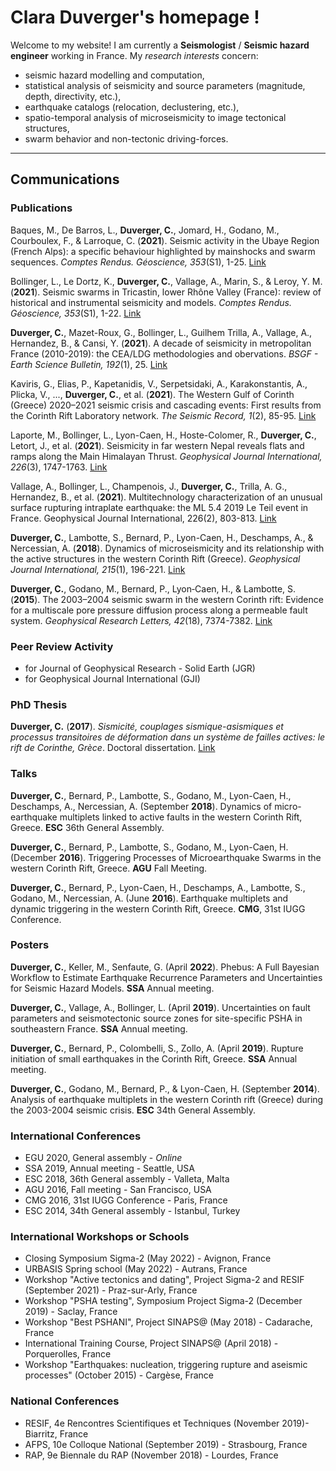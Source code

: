 # Clara Duverger's homepage !

Welcome to my website! I am currently a **Seismologist** / **Seismic hazard engineer** working in France.
My *research interests* concern:

- seismic hazard modelling and computation,
- statistical analysis of seismicity and source parameters (magnitude, depth, directivity, etc.),
- earthquake catalogs (relocation, declustering, etc.),
- spatio-temporal analysis of microseismicity to image tectonical structures,
- swarm behavior and non-tectonic driving-forces.

---

## Communications

### Publications

Baques, M., De Barros, L., **Duverger, C.**, Jomard, H., Godano, M., Courboulex, F., & Larroque, C. (**2021**). Seismic activity in the Ubaye Region (French Alps): a specific behaviour highlighted by mainshocks and swarm sequences. *Comptes Rendus. Géoscience, 353*(S1), 1-25. [Link](https://comptes-rendus.academie-sciences.fr/geoscience/item/CRGEOS_2021__353_S1_A11_0/)

Bollinger, L., Le Dortz, K., **Duverger, C.**, Vallage, A., Marin, S., & Leroy, Y. M. (**2021**). Seismic swarms in Tricastin, lower Rhône Valley (France): review of historical and instrumental seismicity and models. *Comptes Rendus. Géoscience, 353*(S1), 1-22. [Link](https://comptes-rendus.academie-sciences.fr/geoscience/item/CRGEOS_2021__353_S1_A22_0/)

**Duverger, C.**, Mazet-Roux, G., Bollinger, L., Guilhem Trilla, A., Vallage, A., Hernandez, B., & Cansi, Y. (**2021**). A decade of seismicity in metropolitan France (2010-2019): the CEA/LDG methodologies and obervations. *BSGF - Earth Science Bulletin, 192*(1), 25. [Link](https://pubs.geoscienceworld.org/sgf/bsgf/article/192/1/25/596562/A-decade-of-seismicity-in-metropolitan-France-2010)

Kaviris, G., Elias, P., Kapetanidis, V., Serpetsidaki, A., Karakonstantis, A., Plicka, V., ..., **Duverger, C.**, et al. (**2021**). The Western Gulf of Corinth (Greece) 2020–2021 seismic crisis and cascading events: First results from the Corinth Rift Laboratory network. *The Seismic Record, 1*(2), 85-95. [Link](https://pubs.geoscienceworld.org/ssa/tsr/article/1/2/85/606211/The-Western-Gulf-of-Corinth-Greece-2020-2021)

Laporte, M., Bollinger, L., Lyon-Caen, H., Hoste-Colomer, R., **Duverger, C.**, Letort, J., et al. (**2021**). Seismicity in far western Nepal reveals flats and ramps along the Main Himalayan Thrust. *Geophysical Journal International, 226*(3), 1747-1763. [Link](https://academic.oup.com/gji/article-abstract/226/3/1747/6240174?)

Vallage, A., Bollinger, L., Champenois, J., **Duverger, C.**, Trilla, A. G., Hernandez, B., et al. (**2021**). Multitechnology characterization of an unusual surface rupturing intraplate earthquake: the ML 5.4 2019 Le Teil event in France. Geophysical Journal International, 226(2), 803-813. [Link](https://academic.oup.com/gji/article-abstract/226/2/803/6223486)

**Duverger, C.**, Lambotte, S., Bernard, P., Lyon-Caen, H., Deschamps, A., & Nercessian, A. (**2018**). Dynamics of microseismicity and its relationship with the active structures in the western Corinth Rift (Greece). *Geophysical Journal International, 215*(1), 196-221. [Link](https://academic.oup.com/gji/article-abstract/215/1/196/5046732)

**Duverger, C.**, Godano, M., Bernard, P., Lyon‐Caen, H., & Lambotte, S. (**2015**). The 2003–2004 seismic swarm in the western Corinth rift: Evidence for a multiscale pore pressure diffusion process along a permeable fault system. *Geophysical Research Letters, 42*(18), 7374-7382. [Link](https://agupubs.onlinelibrary.wiley.com/doi/full/10.1002/2015GL065298)


### Peer Review Activity
- for Journal of Geophysical Research - Solid Earth (JGR)
- for Geophysical Journal International (GJI)

### PhD Thesis

**Duverger, C.** (**2017**). *Sismicité, couplages sismique-asismiques et processus transitoires de déformation dans un système de failles actives: le rift de Corinthe, Grèce*. Doctoral dissertation. [Link](https://hal.inria.fr/tel-02151611/)


### Talks

**Duverger, C.**, Bernard, P., Lambotte, S., Godano, M., Lyon-Caen, H., Deschamps, A., Nercessian, A. (September **2018**). Dynamics of micro-earthquake multiplets linked to active faults in the western Corinth Rift, Greece. **ESC** 36th General Assembly.

**Duverger, C.**, Bernard, P., Lambotte, S., Godano, M., Lyon-Caen, H. (December **2016**). Triggering Processes of Microearthquake Swarms in the western Corinth Rift, Greece. **AGU** Fall Meeting.

**Duverger, C.**, Bernard, P., Lyon-Caen, H., Deschamps, A., Lambotte, S., Godano, M., Nercessian, A. (June **2016**). Earthquake multiplets and dynamic triggering in the western Corinth Rift, Greece. **CMG**, 31st IUGG Conference.


### Posters

**Duverger, C.**, Keller, M., Senfaute, G. (April **2022**). Phebus: A Full Bayesian Workflow to Estimate Earthquake Recurrence Parameters and Uncertainties for Seismic Hazard Models. **SSA** Annual meeting.

**Duverger, C.**, Vallage, A., Bollinger, L. (April **2019**). Uncertainties on fault parameters and seismotectonic source zones for site-specific PSHA in southeastern France. **SSA** Annual meeting.

**Duverger, C.**, Bernard, P., Colombelli, S., Zollo, A. (April **2019**). Rupture initiation of small earthquakes in the Corinth Rift, Greece. **SSA** Annual meeting.

**Duverger, C.**, Godano, M., Bernard, P., & Lyon-Caen, H. (September **2014**). Analysis of earthquake multiplets in the western Corinth rift (Greece) during the 2003-2004 seismic crisis. **ESC** 34th General Assembly.


### International Conferences

- EGU 2020, General assembly - *Online*
- SSA 2019, Annual meeting - Seattle, USA
- ESC 2018, 36th General assembly - Valleta, Malta
- AGU 2016, Fall meeting - San Francisco, USA
- CMG 2016, 31st IUGG Conference - Paris, France
- ESC 2014, 34th General assembly - Istanbul, Turkey

### International Workshops or Schools

- Closing Symposium Sigma-2 (May 2022) - Avignon, France
- URBASIS Spring school (May 2022) - Autrans, France
- Workshop "Active tectonics and dating", Project Sigma-2 and RESIF (September 2021) - Praz-sur-Arly, France
- Workshop "PSHA testing", Symposium Project Sigma-2 (December 2019) - Saclay, France
- Workshop "Best PSHANI", Project SINAPS@ (May 2018) - Cadarache, France
- International Training Course, Project SINAPS@ (April 2018) - Porquerolles, France
- Workshop "Earthquakes: nucleation, triggering rupture and aseismic processes" (October 2015) - Cargèse, France

### National Conferences

- RESIF, 4e Rencontres Scientifiques et Techniques (November 2019)- Biarritz, France
- AFPS, 10e Colloque National (September 2019) - Strasbourg, France
- RAP, 9e Biennale du RAP (November 2018) - Lourdes, France
